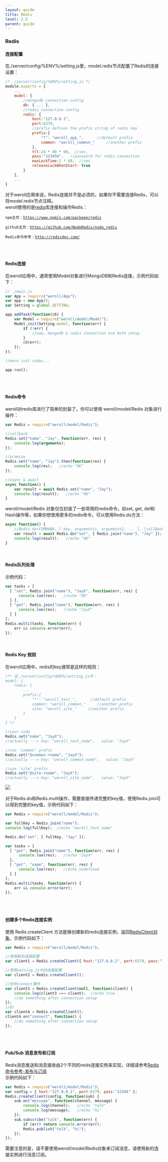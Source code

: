 ```yaml
---
layout: guide
title: Redis
level: 2.5
parent: guide
---
```


<h3>Redis</h3>
<h4>连接配置</h4>
在./server/config/%ENV%/setting.js里，model.redis节点配置了Redis的连接设置：

```js
/* ./server/config/%ENV%/setting.js */
module.exports = {
    ...
    model: {
        //mongodb connection config
        db: { ... },
        //redis connection config
        redis: {
            host:"127.0.0.1",
            port:6379,
            //prefix defines the prefix string of redis key
            prefix:{
                "*": "weroll_app_",      //default prefix
                common: "weroll_common_"     //another prefix
            },
            ttl:24 * 60 * 60,  //sec,
            pass:"123456",   //password for redis connection
            maxLockTime:2 * 60,  //sec
            releaseLockWhenStart: true
        }
    },
    ...
}
```

对于weroll应用来说，Redis连接并不是必须的，如果你不需要连接Redis，可以将model.redis节点注释。<br>
weroll使用的是<a href="https://www.npmjs.com/package/redis" target="_blank">redis</a>库连接和操作Redis：<br>
<pre><code class="html">npm主页：<a href="https://www.npmjs.com/package/redis" target="&#95;blank">https://www.npmjs.com/package/redis</a></code></pre>
<pre><code class="html">github主页：<a href="https://github.com/NodeRedis/node_redis" target="&#95;blank">https://github.com/NodeRedis/node_redis</a></code></pre>
<pre><code class="html">Redis命令参考：<a href="http://redisdoc.com/" target="&#95;blank">http://redisdoc.com/</a></code></pre>
<br>
<br>
<h4>Redis连接</h4>
在weroll应用中，通常使用Model对象进行MongoDB和Redis连接，示例代码如下：<br>

```js
// ./main.js
var App = require("weroll/App");
var app = new App();
var Setting = global.SETTING;

app.addTask(function(cb) {
    var Model = require("weroll/model/Model");
    Model.init(Setting.model, function(err) {
        if (!err) {
            //now, mongodb & redis connection are both setup.
        }
        cb(err);
    });
});

//more init codes...

app.run();
```

<br>
<br>
<h4>Redis命令</h4>
weroll对redis库进行了简单的封装了，你可以使用 weroll/model/Redis 对象进行操作：<br>

```js
var Redis = require("weroll/model/Redis");

//callback
Redis.set("name", "Jay", function(err, res) {
    console.log(arguments);
});

//promise
Redis.set("name", "Jay").then(function(res) {
    console.log(res);   //echo "OK"
});

//async & await
async function() {
    var result = await Redis.set("name", "Jay");
    console.log(result);   //echo "OK"
}
```
weroll/model/Redis 对象仅仅封装了一些常用的redis命令，如set, get, del和Hash操作等，如果你想使用更多的redis命令，可以使用Redis.do方法：

```js
async function() {
    //Redis.do(COMMAND, [ key, arguments1, arguments2, ... ], [callBack]);
    var result = await Redis.do("set", [ Redis.join("name"), "Jay" ]);
    console.log(result);   //echo "OK"
}
```
<br>
<h4>Redis队列处理</h4>
示例代码：<br>

```js
var tasks = [
  [ "set", Redis.join("name"), "JayX", function(err, res) {
      console.loe(res);   //echo "OK"
  } ],
  [ "get", Redis.join("name"), function(err, res) {
      console.loe(res);   //echo "JayX"
  } ]
];
Redis.multi(tasks, function(err) {
    err && console.error(err);
});
```
<br>
<h4>Redis Key 规则</h4>
在weroll应用中，redis的key通常是这样的规则：<br>

```js
/** 在./server/config/%ENV%/setting.js中：
model: {
    redis: {
        ...
        prefix:{
            "*": "weroll_test_",      //default prefix
            common: "weroll_common_"     //another prefix
            site: "weroll_site_"     //another prefix
        }
    }
} */

//your code
Redis.set("name", "JayX");
//actually ---> key: "weroll_test_name",   value: "JayX"

//use 'common' prefix
Redis.set("@common->name", "JayX");
//actually ---> key: "weroll_common_name",   value: "JayX"

//use 'site' prefix
Redis.set("@site->name", "JayX");
//actually ---> key: "weroll_site_name",   value: "JayX"
```
<div class="screenshot"><img src="/public/img/screenshot_2.jpg">
<!-- ![screenshot_2](/public/img/screenshot_2.jpg) -->
</div>
<br>
对于Redis.do和Redis.multi操作，需要直接传递完整的key值，使用Redis.join可以得到完整的key值，示例代码如下：<br>

```js
var Redis = require("weroll/model/Redis");

var fullKey = Redis.join("name");
console.log(fullKey);  //echo "weroll_test_name"

Redis.do("set", [ fullKey, "Jay" ]);

var tasks = [
  [ "get", Redis.join("name"), function(err, res) {
      console.loe(res);   //echo "JayX"
  },
  [ "get", "name", function(err, res) {
      console.loe(res);   //echo undefined
  } ]
];
Redis.multi(tasks, function(err) {
    err && console.error(err);
});
```
<br>
<br>
<h4>创建多个Redis连接实例</h4>
使用 Redis.createClient 方法能够创建新的redis连接实例，返回<a href="https://www.npmjs.com/package/redis#rediscreateclient" target="_blank">RedisClient对象</a>，示例代码如下：<br>

```js
var Redis = require("weroll/model/Redis");

//使用新的连接配置
var client1 = Redis.createClient({ host:"127.0.0.1", port:6379, pass:"12346" });

//使用setting.js中的连接配置
var client2 = Redis.createClient();

//侦听connect事件
var client3 = Redis.createClient(null, function(client) {
    console.log(client3 === client);  //echo true
    //do something after connection setup
});
//Or
var client4 = Redis.createClient();
client4.on("connect", function() {
    //do something after connection setup
});
```
<br>
<br>
<h4>Pub/Sub 消息发布和订阅</h4>
Redis消息推送和消息接收由2个不同的reids连接实例来实现，详细请参考<a href="http://redisdoc.com/topic/pubsub.html" target="_blank">Redis命令参考-发布与订阅</a><br>
示例代码如下：<br>

```js
var Redis = require("weroll/model/Redis");
var config = { host:"127.0.0.1", port:6379, pass:"12346" };
Redis.createClient(config, function(sub) {
    sub.on("message", function(channel, message) {
        console.log(channel);   //echo "talk"
        console.log(message);   //echo "hi"
    });
    sub.subscribe("talk", function(err) {
        if (err) return console.error(err);
        Redis.publish("talk", "hi");
    });
});
```
需要注意的是，请不要使用weroll/model/Redis对象来订阅消息，请使用新的连接实例进行消息订阅。



